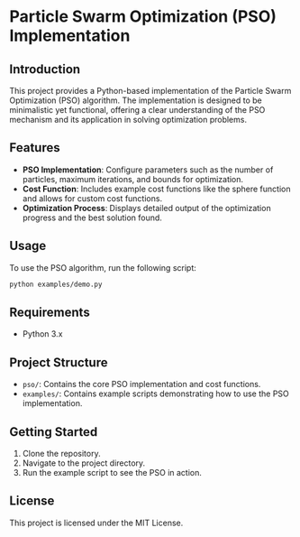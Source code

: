 # Particle Swarm Optimization (PSO) Implementation

## Introduction
This project provides a Python-based implementation of the Particle Swarm Optimization (PSO) algorithm. The implementation is designed to be minimalistic yet functional, offering a clear understanding of the PSO mechanism and its application in solving optimization problems.

## Features
- **PSO Implementation**: Configure parameters such as the number of particles, maximum iterations, and bounds for optimization.
- **Cost Function**: Includes example cost functions like the sphere function and allows for custom cost functions.
- **Optimization Process**: Displays detailed output of the optimization progress and the best solution found.

## Usage
To use the PSO algorithm, run the following script:
```bash
python examples/demo.py
```

## Requirements
- Python 3.x

## Project Structure
- `pso/`: Contains the core PSO implementation and cost functions.
- `examples/`: Contains example scripts demonstrating how to use the PSO implementation.

## Getting Started
1. Clone the repository.
2. Navigate to the project directory.
3. Run the example script to see the PSO in action.

## License
This project is licensed under the MIT License.